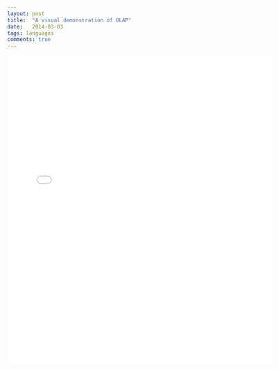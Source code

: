 ```yaml
---
layout: post
title:  "A visual demonstration of OLAP"
date:   2014-03-03
tags: languages
comments: true
---
```


<iframe src="//julialang.org" width="612" height="710" frameborder="0" scrolling="no" allowtransparency="true"></iframe>
